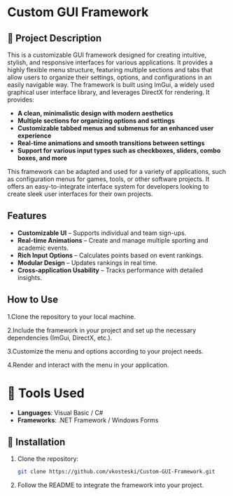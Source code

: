# Custom GUI Framework

## 📌 Project Description                                                                             
This is a customizable GUI framework designed for creating intuitive, stylish, and responsive interfaces for various applications. It provides a highly flexible menu structure, featuring multiple sections and tabs that allow users to organize their settings, options, and configurations in an easily navigable way.
The framework is built using ImGui, a widely used graphical user interface library, and leverages DirectX for rendering. It provides:
- **A clean, minimalistic design with modern aesthetics**
- **Multiple sections for organizing options and settings**
- **Customizable tabbed menus and submenus for an enhanced user experience**
- **Real-time animations and smooth transitions between settings**
- **Support for various input types such as checkboxes, sliders, combo boxes, and more**

This framework can be adapted and used for a variety of applications, such as configuration menus for games, tools, or other software projects. It offers an easy-to-integrate interface system for developers looking to create sleek user interfaces for their own projects.

## Features  
- **Customizable UI** – Supports individual and team sign-ups.  
- **Real-time Animations** – Create and manage multiple sporting and academic events.  
- **Rich Input Options** – Calculates points based on event rankings.  
- **Modular Design** – Updates rankings in real time.  
- **Cross-application Usability** – Tracks performance with detailed insights.  

## How to Use
1.Clone the repository to your local machine.

2.Include the framework in your project and set up the necessary dependencies (ImGui, DirectX, etc.).

3.Customize the menu and options according to your project needs.

4.Render and interact with the menu in your application.

# 🔧 Tools Used
- **Languages**: Visual Basic / C#
- **Frameworks**: .NET Framework / Windows Forms

## 📌 Installation  
1. Clone the repository:  
   ```sh
   git clone https://github.com/vkosteski/Custom-GUI-Framework.git

2. Follow the README to integrate the framework into your project.
